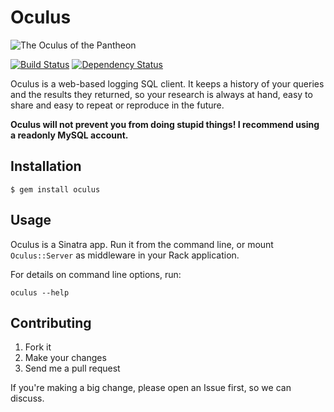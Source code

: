 # Oculus

![The Oculus of the Pantheon](http://upload.wikimedia.org/wikipedia/commons/1/17/Oculus_of_the_Pantheon.jpg)

[![Build Status](https://secure.travis-ci.org/paulrosania/oculus.png?branch=master)](http://travis-ci.org/paulrosania/oculus)
[![Dependency Status](https://gemnasium.com/paulrosania/oculus.png)](https://gemnasium.com/paulrosania/oculus)

Oculus is a web-based logging SQL client.  It keeps a history of your queries
and the results they returned, so your research is always at hand, easy to share
and easy to repeat or reproduce in the future.

**Oculus will not prevent you from doing stupid things! I recommend using a
readonly MySQL account.**

## Installation

    $ gem install oculus

## Usage

Oculus is a Sinatra app. Run it from the command line, or mount `Oculus::Server`
as middleware in your Rack application.

For details on command line options, run:

    oculus --help

## Contributing

1. Fork it
2. Make your changes
3. Send me a pull request

If you're making a big change, please open an Issue first, so we can discuss.
